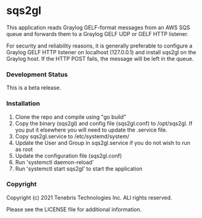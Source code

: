 # sqs2gl
This application reads Graylog GELF-format messages from an AWS SQS queue and forwards them to a 
Graylog GELF UDP or GELF HTTP listener.

For security and reliability reasons, it is generally preferable to configure a 
Graylog GELF HTTP listener on localhost (127.0.0.1) and install sqs2gl on the
Graylog host. If the HTTP POST fails, the message will be left in the queue.

### Development Status
This is a beta release.

### Installation
1) Clone the repo and compile using "go build"
2) Copy the binary (sqs2gl) and config file (sqs2gl.conf) to /opt/sqs2gl. If you put it elsewhere you will need to update the .service file.
3) Copy sqs2gl.service to /etc/systemd/system/
4) Update the User and Group in sqs2gl.service if you do not wish to run as root
5) Update the configuration file (sqs2gl.conf)
6) Run 'systemctl daemon-reload'
7) Run 'systemctl start sqs2gl' to start the application

### Copyright
Copyright (c) 2021 Tenebris Technologies Inc. ALl rights reserved.

Please see the LICENSE file for additional information.